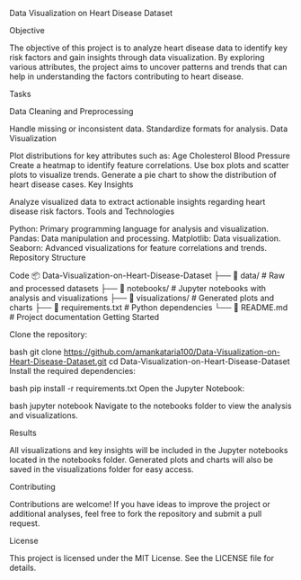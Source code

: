 Data Visualization on Heart Disease Dataset

Objective

The objective of this project is to analyze heart disease data to identify key risk factors and gain insights through data visualization. By exploring various attributes, the project aims to uncover patterns and trends that can help in understanding the factors contributing to heart disease.

Tasks

Data Cleaning and Preprocessing

Handle missing or inconsistent data.
Standardize formats for analysis.
Data Visualization

Plot distributions for key attributes such as:
Age
Cholesterol
Blood Pressure
Create a heatmap to identify feature correlations.
Use box plots and scatter plots to visualize trends.
Generate a pie chart to show the distribution of heart disease cases.
Key Insights

Analyze visualized data to extract actionable insights regarding heart disease risk factors.
Tools and Technologies

Python: Primary programming language for analysis and visualization.
Pandas: Data manipulation and processing.
Matplotlib: Data visualization.
Seaborn: Advanced visualizations for feature correlations and trends.
Repository Structure

Code
📦 Data-Visualization-on-Heart-Disease-Dataset
├── 📂 data/                # Raw and processed datasets
├── 📂 notebooks/           # Jupyter notebooks with analysis and visualizations
├── 📂 visualizations/      # Generated plots and charts
├── 📜 requirements.txt     # Python dependencies
└── 📜 README.md            # Project documentation
Getting Started

Clone the repository:

bash
git clone https://github.com/amankataria100/Data-Visualization-on-Heart-Disease-Dataset.git
cd Data-Visualization-on-Heart-Disease-Dataset
Install the required dependencies:

bash
pip install -r requirements.txt
Open the Jupyter Notebook:

bash
jupyter notebook
Navigate to the notebooks folder to view the analysis and visualizations.

Results

All visualizations and key insights will be included in the Jupyter notebooks located in the notebooks folder. Generated plots and charts will also be saved in the visualizations folder for easy access.

Contributing

Contributions are welcome! If you have ideas to improve the project or additional analyses, feel free to fork the repository and submit a pull request.

License

This project is licensed under the MIT License. See the LICENSE file for details.
